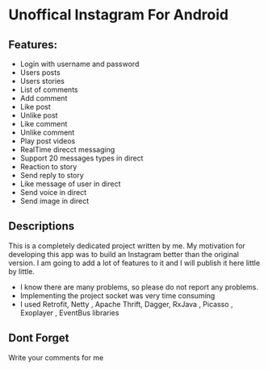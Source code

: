# Unoffical Instagram For Android

## Features:
- Login with username and password
- Users posts
- Users stories
- List of comments
- Add comment
- Like post
- Unlike post
- Like comment
- Unlike comment
- Play post videos
- RealTime direcct messaging 
- Support 20 messages types in direct
- Reaction to story
- Send reply to story
- Like message of user in direct
- Send voice in direct
- Send image in direct

## Descriptions
This is a completely dedicated project written by me. My motivation for developing this app was to build an Instagram better than the original version. I am going to add a lot of features to it and I will publish it here little by little.
- I know there are many problems, so please do not report any problems.
- Implementing the project socket was very time consuming
- I used Retrofit, Netty , Apache Thrift, Dagger, RxJava , Picasso , Exoplayer , EventBus libraries


## Dont Forget
Write your comments for me
